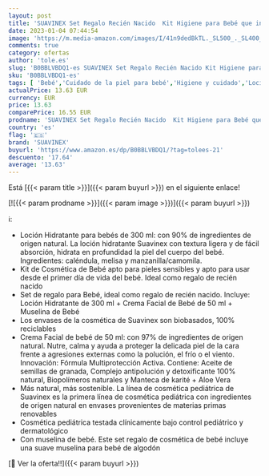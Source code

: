 ```yaml
---
layout: post
title: 'SUAVINEX Set Regalo Recién Nacido  Kit Higiene para Bebé que incluye: Loción Hidratante Crema Facial de Bebé Muselina de Bebé de Algodón  3 productos  Blanco'
date: 2023-01-04 07:44:54
image: 'https://m.media-amazon.com/images/I/41n9dedBkTL._SL500_._SL400_.jpg'
comments: true
category: ofertas
author: 'tole.es'
slug: 'B0BBLVBDQ1-es SUAVINEX Set Regalo Recién Nacido Kit Higiene para Bebé...'
sku: 'B0BBLVBDQ1-es'
tags: [ 'Bebé','Cuidado de la piel para bebé','Higiene y cuidado','Lociones para la piel de bebé','bebé','muselina','nacido','recién','suavinex','🇪🇸', ]
actualPrice: 13.63 EUR
currency: EUR
price: 13.63
comparePrice: 16.55 EUR
prodname: 'SUAVINEX Set Regalo Recién Nacido  Kit Higiene para Bebé que incluye: Loción Hidratante Crema Facial de Bebé Muselina de Bebé de Algodón  3 productos  Blanco'
country: 'es'
flag: '🇪🇸'
brand: 'SUAVINEX'
buyurl: 'https://www.amazon.es/dp/B0BBLVBDQ1/?tag=tolees-21'
descuento: '17.64'
average: '13.63'
---
```


Está [{{< param title >}}]({{< param buyurl >}}) en el siguiente enlace!

[![{{< param prodname >}}]({{< param image >}})]({{< param buyurl >}})

ℹ️:

- Loción Hidratante para bebés de 300 ml: con 90% de ingredientes de origen natural. La loción hidratante Suavinex con textura ligera y de fácil absorción, hidrata en profundidad la piel del cuerpo del bebé. Ingredientes: caléndula, melisa y manzanilla/camomila.
- Kit de Cosmética de Bebé apto para pieles sensibles y apto para usar desde el primer día de vida del bebé. Ideal como regalo de recién nacido
- Set de regalo para Bebé, ideal como regalo de recién nacido. Incluye: Loción Hidratante de 300 ml + Crema Facial de Bebé de 50 ml + Muselina de Bebé
- Los envases de la cosmética de Suavinex son biobasados, 100% reciclables
- Crema Facial de bebé de 50 ml: con 97% de ingredientes de origen natural. Nutre, calma y ayuda a proteger la delicada piel de la cara frente a agresiones externas como la polución, el frío o el viento. Innovación: Fórmula Multiprotección Activa. Contiene: Aceite de semillas de granada, Complejo antipolución y detoxificante 100% natural, Biopolímeros naturales y Manteca de karité + Aloe Vera
- Más natural, más sostenible. La línea de cosmética pediátrica de Suavinex es la primera línea de cosmética pediátrica con ingredientes de origen natural en envases provenientes de materias primas renovables
- Cosmética pediátrica testada clínicamente bajo control pediátrico y dermatológico
- Con muselina de bebé. Este set regalo de cosmética de bebé incluye una suave muselina para bebé de algodón

[🛒 Ver la oferta!!]({{< param buyurl >}})
